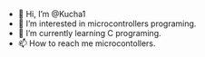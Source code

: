 - 👋 Hi, I’m @Kucha1
- 👀 I’m interested in microcontrollers programing.
- 🌱 I’m currently learning C programing.
- 📫 How to reach me microcontollers.

<!---
Kucha1/Kucha1 is a ✨ special ✨ repository because its `README.md` (this file) appears on your GitHub profile.
You can click the Preview link to take a look at your changes.
--->
